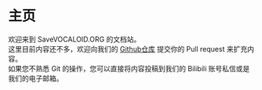 # 主页
欢迎来到 SaveVOCALOID.ORG 的文档站。  
这里目前内容还不多，欢迎向我们的 [Github仓库](https://github.com/SaveVOCALOID-ORG/Docs) 提交你的 Pull request 来扩充内容。  
如果您不熟悉 Git 的操作，您可以直接将内容投稿到我们的 Bilibili 账号私信或是我们的电子邮箱。